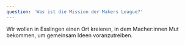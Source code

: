 ```yaml
---
question: 'Was ist die Mission der Makers League?'
---
```


Wir wollen in Esslingen einen Ort kreieren, in dem Macher:innen Mut bekommen, um gemeinsam Ideen voranzutreiben.
